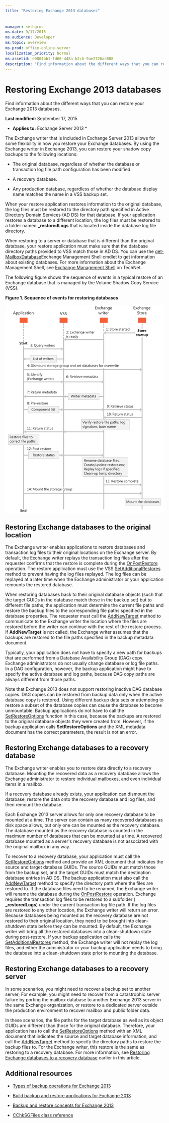 ```yaml
---
title: "Restoring Exchange 2013 databases"
 
 
manager: sethgros
ms.date: 9/17/2015
ms.audience: Developer
ms.topic: overview
ms.prod: office-online-server
localization_priority: Normal
ms.assetid: e0804bb1-fd66-448a-b2cb-9ae2726ae888
description: "Find information about the different ways that you can restore your Exchange 2013 databases."
---
```


# Restoring Exchange 2013 databases

Find information about the different ways that you can restore your Exchange 2013 databases.
  
 **Last modified:** September 17, 2015 
  
 * **Applies to:** Exchange Server 2013 * 
  
The Exchange writer that is included in Exchange Server 2013 allows for some flexibility in how you restore your Exchange databases. By using the Exchange writer in Exchange 2013, you can restore your shadow copy backups to the following locations:
  
- The original database, regardless of whether the database or transaction log file path configuration has been modified.
    
- A recovery database.
    
- Any production database, regardless of whether the database display name matches the name in a VSS backup set.
    
When your restore application restores information to the original database, the log files must be restored to the directory path specified in Active Directory Domain Services (AD DS) for that database. If your application restores a database to a different location, the log files must be restored to a folder named **_restoredLogs** that is located inside the database log file directory. 
  
When restoring to a server or database that is different than the original database, your restore application must make sure that the database directory paths provided to VSS match those in AD DS. You can use the [get-MailboxDatabase](http://technet.microsoft.com/en-us/library/bb124924%28v=exchg.150%29.aspx)Exchange Management Shell cmdlet to get information about existing databases. For more information about the Exchange Management Shell, see [Exchange Management Shell](http://technet.microsoft.com/en-us/library/bb123778%28v=exchg.150%29.aspx) on TechNet. 
  
The following figure shows the sequence of events in a typical restore of an Exchange database that is managed by the Volume Shadow Copy Service (VSS).
  
**Figure 1. Sequence of events for restoring databases**

![A diagram that shows the sequence of events for the restore process. The sequence begins with the Exchange store startup, and then continues through many steps between the Exchange writer, VSS, and the client application.](media/VSS_StoreWriterRestore.gif)
  
## Restoring Exchange databases to the original location
<a name="bk_OriginalLocation"> </a>

The Exchange writer enables applications to restore databases and transaction log files to their original locations on the Exchange server. By default, the Exchange writer replays the transaction log files after the requester confirms that the restore is complete during the [OnPostRestore](http://msdn.microsoft.com/en-us/library/windows/desktop/aa381566%28v=vs.85%29.aspx) operation. The restore application must use the VSS [SetAdditionalRestores](http://msdn.microsoft.com/en-us/library/windows/desktop/aa382829%28v=vs.85%29.aspx) method to prevent having the log files replayed. The log files can be replayed at a later time when the Exchange administrator or your application remounts the restored database. 
  
When restoring databases back to their original database objects (such that the target GUIDs in the database match those in the backup set) but to different file paths, the application must determine the current file paths and restore the backup files to the corresponding file paths specified in the database properties. The requester must call the [AddNewTarget](http://msdn.microsoft.com/en-us/library/windows/desktop/aa382648%28v=vs.85%29.aspx) method to communicate to the Exchange writer the location where the files are restored before the writer can continue with the rest of the restore process. If **AddNewTarget** is not called, the Exchange writer assumes that the backups are restored to the file paths specified in the backup metadata document. 
  
Typically, your application does not have to specify a new path for backups that are performed from a Database Availability Group (DAG) copy. Exchange administrators do not usually change database or log file paths. In a DAG configuration, however, the backup application might have to specify the active database and log paths, because DAG copy paths are always different from those paths.
  
Note that Exchange 2013 does not support restoring inactive DAG database copies. DAG copies can be restored from backup data only when the active database copy is restored. Using different backup data sets or attempting to restore a subset of the database copies can cause the database to become unmountable. Backup applications do not have to call the [SetRestoreOptions](http://msdn.microsoft.com/en-us/library/windows/desktop/aa382856%28v=vs.85%29.aspx) function in this case, because the backups are restored to the original database objects they were created from. However, if the backup application calls **SetRestoreOptions** and the XML metadata document has the correct parameters, the result is not an error. 
  
## Restoring Exchange databases to a recovery database
<a name="bk_RecoveryDatabase"> </a>

The Exchange writer enables you to restore data directly to a recovery database. Mounting the recovered data as a recovery database allows the Exchange administrator to restore individual mailboxes, and even individual items in a mailbox.
  
If a recovery database already exists, your application can dismount the database, restore the data onto the recovery database and log files, and then remount the database.
  
Each Exchange 2013 server allows for only one recovery database to be mounted at a time. The server can contain as many recovered databases as disk space allows, but only one can be mounted as the recovery database. The database mounted as the recovery database is counted in the maximum number of databases that can be mounted at a time. A recovered database mounted as a server's recovery database is not associated with the original mailbox in any way.
  
To recover to a recovery database, your application must call the [SetRestoreOptions](http://msdn.microsoft.com/en-us/library/windows/desktop/aa382856%28v=vs.85%29.aspx) method and provide an XML document that indicates the source and target database GUIDs. The source GUIDs must match those from the backup set, and the target GUIDs must match the destination database entries in AD DS. The backup application must also call the [AddNewTarget](http://msdn.microsoft.com/en-us/library/windows/desktop/aa382648%28v=vs.85%29.aspx) method to specify the directory path where the files are restored to. If the database files need to be renamed, the Exchange writer will rename the database during the [OnPostRestore](http://msdn.microsoft.com/en-us/library/windows/desktop/aa381566%28v=vs.85%29.aspx) operation. Exchange requires the transaction log files to be restored to a subfolder ( **_restoredLogs**) under the current transaction log file path. If the log files are restored to any other location, the Exchange writer will return an error. Because databases being mounted as the recovery database are not restored to their original location, they need to be brought into clean-shutdown state before they can be mounted. By default, the Exchange writer will bring all the restored databases into a clean-shutdown state during post-restore. If your backup application calls the [SetAdditionalRestores](http://msdn.microsoft.com/en-us/library/windows/desktop/aa382829%28v=vs.85%29.aspx) method, the Exchange writer will not replay the log files, and either the administrator or your backup application needs to bring the database into a clean-shutdown state prior to mounting the database. 
  
## Restoring Exchange databases to a recovery server
<a name="bk_RecoveryServer"> </a>

In some scenarios, you might need to recover a backup set to another server; For example, you might need to recover from a catastrophic server failure by porting the mailbox database to another Exchange 2013 server in the same Exchange organization, or restore to a dedicated server outside the production environment to recover mailbox and public folder data. 
  
In these scenarios, the file paths for the target database as well as its object GUIDs are different than those for the original database. Therefore, your application has to call the [SetRestoreOptions](http://msdn.microsoft.com/en-us/library/windows/desktop/aa382856%28v=vs.85%29.aspx) method with an XML document that indicates the source and target database information, and call the [AddNewTarget](http://msdn.microsoft.com/en-us/library/windows/desktop/aa382648%28v=vs.85%29.aspx) method to specify the directory paths to restore the backup files to. For the Exchange writer, this restore is the same as restoring to a recovery database. For more information, see [Restoring Exchange databases to a recovery database](restoring-exchange-2013-databases.md#bk_RecoveryDatabase) earlier in this article. 
  
## Additional resources
<a name="bk_AdditionalResources"> </a>

- [Types of backup operations for Exchange 2013](types-of-backup-operations-for-exchange-2013.md)
    
- [Build backup and restore applications for Exchange 2013](build-backup-and-restore-applications-for-exchange-2013.md)
    
- [Backup and restore concepts for Exchange 2013](backup-and-restore-concepts-for-exchange-2013.md)
    
- [CChkSGFiles class reference](cchksgfiles-class-reference.md)
    

